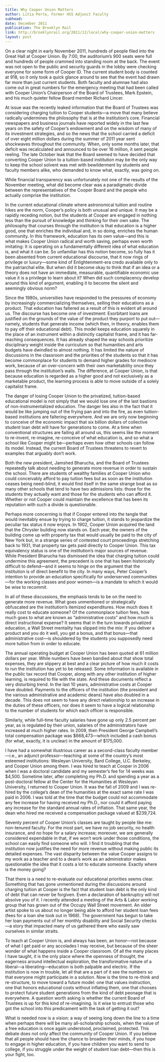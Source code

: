 ```yaml
---
title: Why Cooper Union Matters
author: Litia Perta, Former HSS Adjunct Faculty
subhead: 
date: December 2011
publication: The Brooklyn Rail
link: http://brooklynrail.org/2011/12/local/why-cooper-union-matters
layout: post
---
```

On a clear night in early November 2011, hundreds of people filed into the Great Hall at Cooper Union. By 7:00, the auditorium’s 900 seats were full and hundreds of people crammed into standing room at the back. The event was not open to the public and security guards in the lobby were checking everyone for some form of Cooper ID. The current student body is counted at 918, so it only took a quick glance around to see that the event had drawn far more than just current students. Both faculty and alumnae had also come out in great numbers for the emergency meeting that had been called with Cooper Union’s Chairperson of the Board of Trustees, Mark Epstein, and his much quieter fellow Board member Richard Lincer.

At issue was the recently leaked information that the Board of Trustees was considering charging tuition to Cooper students—a move that many believe radically undermines the philosophy that is at the institution’s core. Financial newspapers and business journals have reported widely in the last few years on the safety of Cooper’s endowment and on the wisdom of many of its investment strategies, and so the news that the school carried a deficit of over eight million dollars during the summer of 2011 year sent shockwaves throughout the community. When, only some months later, that deficit was recalculated and announced to be over 16 million, it sent people reeling. The late October leak that the Board seemed to have decided that converting Cooper Union to a tuition-based institution may be the only way to keep the school solvent was met with bewilderment by students and faculty members alike, who demanded to know what, exactly, was going on.

While financial transparency was unfortunately not one of the results of the November meeting, what did become clear was a paradigmatic divide between the representatives of the Cooper Board and the people who actually comprise the institution. 

In the current educational climate where astronomical tuition and routine hikes are the norm, Cooper’s policy is both unusual and unique. It may be a rapidly receding notion, but the students at Cooper are engaged in nothing less than the pursuit of knowledge and thinking for their own sake. The philosophy that courses through the institution is that education is a higher good, one that enriches the individual and, in so doing, enriches the human community. In this framework, education has its own value—and this is what makes Cooper Union radical and worth saving, perhaps even worth imitating: It is operating on a fundamentally different idea of what education is, and what it can be. So unfamiliar has this notion become, so fully has it been absented from current educational discourse, that it now rings of privilege or luxury—some kind of Enlightenment-era credo available only to the patriarchal elite. But when did it become okay to think that if an idea or a theory does not have an immediate, measurable, quantifiable economic use value it is a privilege to learn about it? When did such complacency develop around this kind of argument, enabling it to become the silent and seemingly obvious norm?

Since the 1980s, universities have responded to the pressures of economy by increasingly commercializing themselves, selling their educations as a product. That education has faltered as a result of this is evident all around us. The discourse has become one of investment: Exorbitant loans are justified on the grounds of the value of the product they purport to put out—namely, students that generate income (which then, in theory, enables them to pay off their educational debt). This model keeps education squarely in the place of an instrument within a distinctly capitalist frame, and it has far-reaching consequences. It has already shaped the way schools prioritize disciplinary weight inside the curriculum so that humanities and arts budgets have dwindled to almost nothing. It has limited the nature of discussions in the classroom and the priorities of the students so that it has become commonplace for students to demand higher grades for mediocre work, because of an over-concern with their own marketability once they pass through the institution’s walls. The difference, at Cooper Union, is that because education is regarded as a higher good and not exclusively as a marketable product, the learning process is able to move outside of a solely capitalist frame. 

The danger of losing Cooper Union to the privatized, tuition-based educational model is not simply that we would lose one of the last bastions of non-instrumentalized education. The danger lies also in the fact that it would be like jumping out of the frying pan and into the fire, as even tuition-based institutions are faltering everywhere. And we are only now beginning to conceive of the economic impact that six billion dollars of collective student loan debt will have for generations to come. At a time when conventional structures are failing all around us, this seems like the moment to re-invent, re-imagine, re-conceive of what education is, and so what a school like Cooper might be—perhaps even how other schools can follow its model. Instead, the current Board of Trustees threatens to revert to examples that arguably don’t work.

Both the new president, Jamshed Bharucha, and the Board of Trustees repeatedly talk about needing to generate more revenue in order to sustain the school. There are students of wealthy families at Cooper Union who could conceivably afford to pay tuition fees but as soon as the institution ceases being need-blind, it would find itself in the same strange boat as so many other schools that tend to have two admissions lists: those for the students they actually want and those for the students who can afford it. Whether or not Cooper could maintain the excellence that has been its reputation with such a divide is questionable.

Perhaps more concerning is that if Cooper entered into the tangle that would inevitably ensue by trying to charge tuition, it stands to jeopardize the peculiar tax status it now enjoys. In 1902, Cooper Union acquired the land that the Chrysler building now stands on. Each year, the owners of the building come up with property tax that would usually be paid to the city of New York but, in a strange series of contested court proceedings stretching back to 1931, that property tax gets paid directly to Cooper Union. This tax equivalency status is one of the institution’s major sources of revenue. While President Bharucha has dismissed the idea that charging tuition could undermine this agreement, the precedent is one that has been historically difficult to defend—and it seems to hinge on the argument that the institution is of direct benefit to the city. In many ways, Peter Cooper’s intention to provide an education specifically for underserved communities—for the working classes and poor women—is a mandate to which it would be wise to recommit.

In all of these discussions, the emphasis tends to be on the need to generate more revenue. What goes unmentioned or strategically obfuscated are the institution’s itemized expenditures. How much does it really cost to educate someone? Of the commonplace tuition fees, how much goes to what are known as “administrative costs” and how much is direct instructional expense? It seems that in the turn towards privatized education, a Wall Street mentality has slipped into the mix: If you deliver a product and you do it well, you get a bonus, and that bonus—that administrative cost—is shouldered by the students you supposedly need more tuition from in order to educate.

The annual operating budget at Cooper Union has been quoted at 61 million dollars per year. While numbers have been bandied about that show total expenses, they are slippery at best and a clear picture of how much it costs to run the institution has yet to be released. Some information is available in the public tax record that Cooper, along with any other institution of higher learning, is required to file with the state. And these documents reflect a very disturbing trend. In the last 10 years, administrative costs at Cooper have doubled. Payments to the officers of the institution (the president and the various administrative and academic deans) have also doubled in a decade. This does not seem to have any direct relationship to an increase in the duties of these officers, nor does it seem to have a logical relationship to the number of students for which each officer is responsible.

Similarly, while full-time faculty salaries have gone up only 2.5 percent per year, as is regulated by their union, salaries of the administrators have increased at much higher rates. In 2009, then President George Campbell’s total compensation package was $668,473—which included a cash bonus (for what, exactly, it is unclear) in the amount of $175,000.

I have had a somewhat illustrious career as a second-class faculty member—i.e., an adjunct professor—teaching at some of the country’s most esteemed institutions: Wesleyan University, Bard College, U.C. Berkeley, and Cooper Union among them. I was hired to teach at Cooper in 2006 when I was a doctoral candidate and my semester’s fee for 14 weeks was $4,500. Sometime later, after completing my Ph.D. and spending a year as a post-doctoral fellow at the Center for the Humanities at Wesleyan University, I returned to Cooper Union. It was the fall of 2009 and I was re-hired by the college’s dean of the humanities at the exact same rate I was paid in 2006. I was told at the time that the budget could not accommodate any fee increase for having received my Ph.D., nor could it afford paying any increase for the standard annual rates of inflation. That same year, the dean who hired me received a compensation package valued at $239,724.

Seventy percent of Cooper Union’s classes are taught by people like me: non-tenured faculty. For the most part, we have no job security, no health insurance, and no hope for a salary increase; moreover, we are generally considered expendable in that, if we won’t work under those conditions, the school can easily find someone who will. I find it troubling that the institution now justifies the need for more revenue without making public its detailed expenses. The vast disparity between the value Cooper assigns to my work as a teacher and to a dean’s work as an administrator makes questionable the idea that it costs a lot to educate someone. Exactly where is the money going?

That there is a need to re-evaluate our educational priorities seems clear. Something that has gone unmentioned during the discussions around charging tuition at Cooper is the fact that student loan debt is the only kind of debt that can never be forgiven. Even a declaration of bankruptcy will not absolve you of it. I recently attended a meeting of the Arts & Labor working group that has grown out of the Occupy Wall Street movement. An older artist spoke to us about no longer being able to afford her student loan fees (fees for a loan she took out in 1968). The government has begun to take her loan payments out of her monthly disability and Social Security checks—a story that impacted many of us gathered there who easily saw ourselves in similar straits.

To teach at Cooper Union is, and always has been, an honor—not because of what I get paid or any accolades I may receive, but because of the sheer wonder of what happens inside a Cooper classroom. Of all the many places I have taught, it is the only place where the openness of thought, the eagerness around intellectual exploration, the transformative nature of a liberal—a liberating—education is both palpable and electric. If the institution is now in trouble, let all that are a part of it see the numbers so that everyone might participate in a solution. Now is the time to re-think and re-structure, to move toward a future model: one that values instruction, one that honors educational costs without inflating them, one that chooses to protect future student generations from the kind of debt peonage that is everywhere. A question worth asking is whether the current Board of Trustees is up for this kind of re-imagining. Is it wise to entrust those who got the school into this predicament with the task of getting it out?

What is needed now is a vision: a way of seeing long down the line to a time when perhaps there will be many all-scholarship schools, when the value of a free education is once again understood, proclaimed, protected. This debate does not only affect the community of Cooper Union. If you believe that all people should have the chance to broaden their minds, if you hope to engage in higher education, if you have children you want to send to college, if you struggle under the weight of student loan debt—then this is your fight, too.